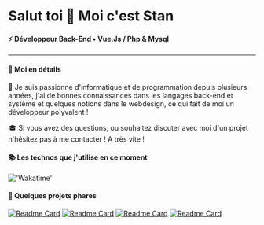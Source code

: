 # Salut toi 👋  Moi c'est Stan
#### ⚡ Développeur Back-End • Vue.Js / Php & Mysql
------

#### 🔮 Moi en détails

🚀&nbsp;Je suis passionné d'informatique et de programmation depuis plusieurs années, j'ai de bonnes connaissances dans les langages back-end et système et quelques notions dans le webdesign, ce qui fait de moi un développeur polyvalent !

🎓&nbsp;Si vous avez des questions, ou souhaitez discuter avec moi d'un projet n'hésitez pas à me contacter ! A très vite !

#### 📚 Les technos que j'utilise en ce moment
!['Wakatime'](https://github-readme-stats.vercel.app/api/wakatime?username=stanislasbdx&layout=compact&langs_count=8)

#### 🌊 Quelques projets phares
[![Readme Card](https://github-readme-stats.vercel.app/api/pin/?username=stanislasbdx&repo=stanisslash)](https://github.com/stanislasbdx/StanIsSlash)&nbsp;[![Readme Card](https://github-readme-stats.vercel.app/api/pin/?username=stanislasbdx&repo=epsi-workflow)](https://github.com/stanislasbdx/EPSI-Workflow)
[![Readme Card](https://github-readme-stats.vercel.app/api/pin/?username=stanislasbdx&repo=seriousrp)](https://github.com/stanislasbdx/SeriousRP)&nbsp;[![Readme Card](https://github-readme-stats.vercel.app/api/pin/?username=stanislasbdx&repo=icecms)](https://github.com/stanislasbdx/IceCMS)
